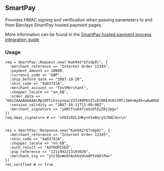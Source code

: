## SmartPay

Provides HMAC signing and verification when passing parameters
to and from Barclays SmartPay hosted payment pages.

More information can be found in the [SmartPay hosted payment process integration guide](http://www.barclaycard.com/smartpay/documentation/pdf/SmartPay_HPP_IntegrationGuide.pdf)

### Usage
```
req = SmartPay::Request.new("Kah942*$7sdp0)", { 
  :merchant_reference => "Internet Order 12345",
  :payment_amount => 10000,
  :currency_code => "GBP",
  :ship_before_date => "2007-10-20",
  :skin_code => "4aD37dJA",
  :merchant_account => "TestMerchant",
  :shopper_locale => "en_GB",
  :order_data => "H4sIAAAAAAAAALMpsOPlCkssyswvLVZIz89PKVZIzEtRKE4tKstMTi3W4+Wy0S+wAwDOGUCXJgAAAA==",
  :session_validity => "2007-10-11T11:00:00Z",
  :merchant_signature => "yARtfsxD47jeXzOlEyZ0j3pg="
})
req.hmac_signature # => 'x58ZcRVL1H6y+XSeBGrySJ9ACVo=\n'


res = SmartPay::Response.new("Kah942*$7sdp0)", {
  :merchant_reference => "Internet Order 12345",
  :skin_code => "4aD37dJA",
  :shopper_locale => "en_GB",
  :auth_result => "AUTHORISED",
  :psp_reference => "1211992213193029",
  :merchant_sig => "ytt3QxWoEhAskUzUne0P5VA9lPw="
})
res.verified # => true
```
